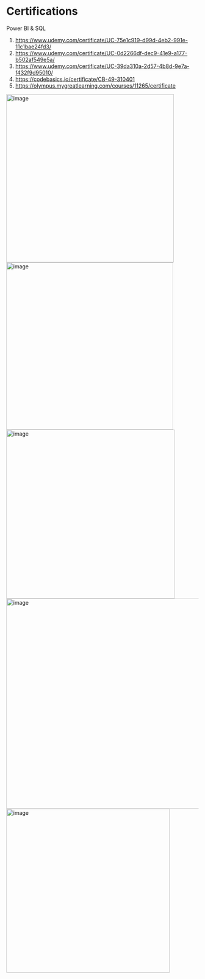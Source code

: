 # Certifications
Power BI &amp; SQL

1. https://www.udemy.com/certificate/UC-75e1c919-d99d-4eb2-991e-11c1bae24fd3/
2. https://www.udemy.com/certificate/UC-0d2266df-dec9-41e9-a177-b502af549e5a/
3. https://www.udemy.com/certificate/UC-39da310a-2d57-4b8d-9e7a-f432f9d95010/
4. https://codebasics.io/certificate/CB-49-310401
5. https://olympus.mygreatlearning.com/courses/11265/certificate

<img width="439" alt="image" src="https://github.com/user-attachments/assets/2b7e24b2-58ca-444f-919b-80c3ec1a2448">   <img width="437" alt="image" src="https://github.com/user-attachments/assets/4a7ee372-8c53-4854-8d40-54c10b3bd12f">     <img width="441" alt="image" src="https://github.com/user-attachments/assets/2cd12b1a-e949-4abb-a316-585a8f40a285">  <img width="549" alt="image" src="https://github.com/user-attachments/assets/86b621aa-9eae-4c47-8327-14d992479ea4">   <img width="428" alt="image" src="https://github.com/user-attachments/assets/bc093b1d-a9b6-4633-ae6f-79b4f01cabf3">





